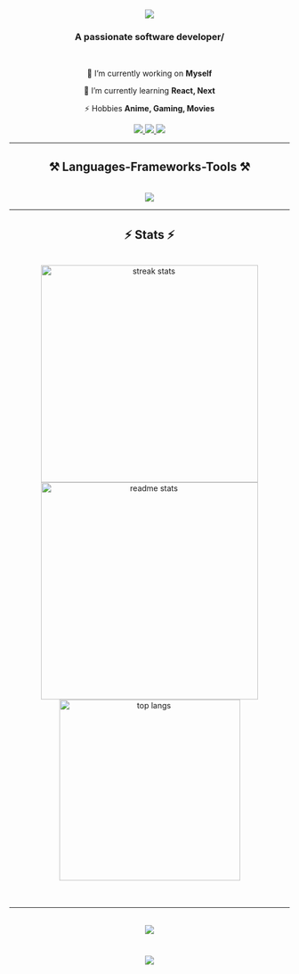 

<h1 align="center">
    <img src="https://readme-typing-svg.herokuapp.com/?font=Righteous&size=35&center=true&vCenter=true&width=500&height=70&duration=4000&lines=Hey!+👋;+I'm+Ahmad+Saeed;" />
</h1>

<h3 align="center">A passionate software developer/</h3>

<br/>

<div align="center">
 
 🔭 I’m currently working on **Myself**
 
 🌱 I’m currently learning **React, Next**

⚡ Hobbies **Anime, Gaming, Movies**

 </div>
 
<div align="center"> 
  <a href="mailto:saeedhaidari197@gmail.com">
    <img src="https://img.shields.io/badge/Gmail-333333?style=for-the-badge&logo=gmail&logoColor=red" />
  </a>
  <a href="https://af.linkedin.com/in/ahmad-saeed-haidari-8851a6250" target="_blank">
    <img src="https://img.shields.io/badge/LinkedIn-0077B5?style=for-the-badge&logo=linkedin&logoColor=white" target="_blank" />
  </a>
  <a href="" target="_blank">
     <img src="https://img.shields.io/badge/Portfolio-FF5722?style=for-the-badge&logo=todoist&logoColor=white" target="_blank" />
  </a>
</div>

 <hr/>
 
<h2 align="center">⚒️ Languages-Frameworks-Tools ⚒️</h2>
<br/>
<div align="center">
    <!--
    <img src="https://skillicons.dev/icons?i=react,bootstrap,mui,html,css,vscode,github,figma,tailwind,git,r" />
    <img src="https://skillicons.dev/icons?i=nodejs,python,javascript,typescript,express,firebase,mongodb,c,java,nextjs,mysql,flask" /><br>
</div>
-->
<img src="https://skillicons.dev/icons?i=html,css,vscode,github,tailwind," />
<br/>

<hr/>

<h2 align="center">⚡ Stats ⚡</h2>
<br>
<div align=center>
  <img width=390 src="https://github-readme-streak-stats.herokuapp.com/?user=saeedhaidari197&count_private=true&theme=react&border=false" alt="streak stats"/>
  <img width=390 src="https://github-readme-stats.vercel.app/api?username=saeedhaidari197&count_private=true&show_icons=true&theme=react&rank_icon=github&border=false" alt="readme stats" />
  <br/>
  <img width=325 align="center" src="https://github-readme-stats.vercel.app/api/top-langs/?username=saeedhaidari197&hide=HTML&langs_count=8&layout=compact&theme=react&border_radius=10&size_weight=0.5&count_weight=0.5&exclude_repo=github-readme-stats" alt="top langs" />
</div>

<br/>
<!--TROPHIES-->
<br/>
<hr/>
<br>

<div align="center">
    <img src="https://quotes-github-readme.vercel.app/api?type=horizontal&theme=dark" />
</div>

<h1 align="center">
    <img src="https://readme-typing-svg.herokuapp.com/?font=Righteous&size=20&center=true&vCenter=true&width=500&height=70&duration=4000&lines=Thank+You+For+VIsiting👋;+FEEL+FREE+TO+COME+BACK!;" />
</h1>

<!--
**saeedhaidari197/saeedhaidari197** is a ✨ _special_ ✨ repository because its `README.md` (this file) appears on your GitHub profile.

Here are some ideas to get you started:

- 🔭 I’m currently working on ...
- 🌱 I’m currently learning ...
- 👯 I’m looking to collaborate on ...
- 🤔 I’m looking for help with ...
- 💬 Ask me about ...
- 📫 How to reach me: ...
- 😄 Pronouns: ...
- ⚡ Fun fact: ...

<h2 align="center">🏆 GitHub Trophies 🏆</h2>
<br/>
<div align="center">
    <img src="https://github-profile-trophy.vercel.app/?username=saeedhaidari197&theme=radical&no-frame=true&no-bg=true&margin-w=4" />
</div>

-->
